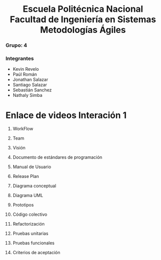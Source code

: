 <h1 align="center">
    Escuela Politécnica Nacional<br>
    Facultad de Ingeniería en Sistemas<br>
    Metodologías Ágiles<br>
</h1>

### Grupo: 4

### Integrantes
- Kevin Revelo
- Paúl Román
- Jonathan Salazar
- Santiago Salazar
- Sebastián Sanchez
- Nathaly Simba

# Enlace de videos Interación 1
1. WorkFlow

2. Team

3. Visión

4. Documento de estándares de programación

5. Manual de Usuario

6. Release Plan

7. Diagrama conceptual

8. Diagrama UML

9. Prototipos

10. Código colectivo

11. Refactorización

12. Pruebas unitarias

13. Pruebas funcionales

14. Criterios de aceptación
